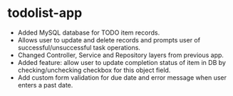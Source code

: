 # todolist-app

- Added MySQL database for TODO item records.
- Allows user to update and delete records and prompts user of successful/unsuccessful task operations.
- Changed Controller, Service and Repository layers from previous app.
- Added feature: allow user to update completion status of item in DB by checking/unchecking checkbox for this object field.
- Add custom form validation for due date and error message when user enters a past date.
